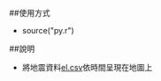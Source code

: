##使用方式
- source("py.r")

##說明
- 將地震資料[el.csv](https://github.com/gn01830657/Rcode/blob/master/data/el.csv)依時間呈現在地圖上
